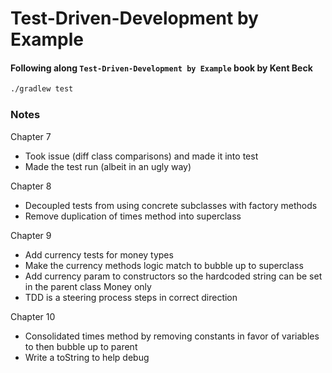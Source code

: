 # Test-Driven-Development by Example
#### Following along `Test-Driven-Development by Example` book by Kent Beck

```bash
./gradlew test
```


### Notes

Chapter 7
- Took issue (diff class comparisons) and made it into test
- Made the test run (albeit in an ugly way)

Chapter 8
- Decoupled tests from using concrete subclasses with factory methods
- Remove duplication of times method into superclass

Chapter 9
- Add currency tests for money types
- Make the currency methods logic match to bubble up to superclass
- Add currency param to constructors so the hardcoded string can be set in the parent class Money only
- TDD is a steering process steps in correct direction

Chapter 10
- Consolidated times method by removing constants in favor of variables to then bubble up to parent
- Write a toString to help debug